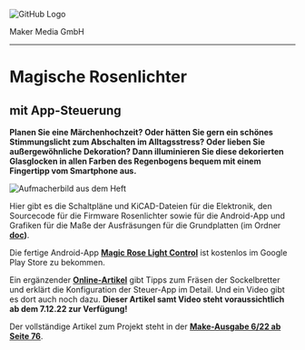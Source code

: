 ![GitHub Logo](http://www.heise.de/make/icons/make_logo.png)

Maker Media GmbH

***

# Magische Rosenlichter 

##  mit App-Steuerung

**Planen Sie eine Märchenhochzeit? Oder hätten Sie gern ein schönes  Stimmungslicht zum Abschalten im Alltagsstress? Oder lieben Sie  außergewöhnliche Dekoration? Dann illuminieren Sie diese dekorierten  Glasglocken in allen Farben des Regenbogens bequem mit einem Fingertipp  vom Smartphone aus.**

![Aufmacherbild aus dem Heft](./doc/Aufmacher.jpg)

Hier gibt es die Schaltpläne und KiCAD-Dateien für die Elektronik, den Sourcecode für die Firmware Rosenlichter sowie für die Android-App und Grafiken für die Maße der Ausfräsungen für die Grundplatten (im Ordner **[doc](./doc))**.   

Die fertige Android-App **[Magic Rose Light Control](https://play.google.com/store/apps/details?id=com.tabo.roselightcontrol)** ist kostenlos im Google Play Store zu bekommen.

Ein ergänzender **[Online-Artikel](https://heise.de/-7336257)** gibt Tipps zum Fräsen der Sockelbretter und erklärt die Konfiguration der Steuer-App im Detail. Und ein Video gibt es dort auch noch dazu. **Dieser Artikel samt Video steht voraussichtlich ab dem 7.12.22 zur Verfügung!**

Der vollständige Artikel zum Projekt steht in der **[Make-Ausgabe 6/22 ab Seite 76]([https://www.heise.de/select/make/2022/6/2221911250660040729)**.
